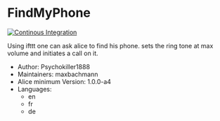 # FindMyPhone

[![Continous Integration](https://gitlab.com/project-alice-assistant/skills/skill_FindMyPhone/badges/master/pipeline.svg)](https://gitlab.com/project-alice-assistant/skills/skill_FindMyPhone/pipelines/latest)

Using ifttt one can ask alice to find his phone. sets the ring tone at max volume and initiates a call on it.

- Author: Psychokiller1888
- Maintainers: maxbachmann
- Alice minimum Version: 1.0.0-a4
- Languages:
  - en
  - fr
  - de
